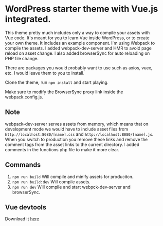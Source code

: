 # WordPress starter theme with Vue.js integrated.
This theme pretty much includes only a way to compile your assets with Vue code. 
It's meant for you to learn Vue inside WordPress, or to create your own theme.
It includes an example component. 
I'm using Webpack to compile the assets. I added webpack-dev-server and HMR to avoid page reload on asset change. 
I also added browserSync for auto reloading on PHP file change. 

There are packages you would probably want to use such as axios, vuex, etc. I would leave them to you to install. 

Clone the theme, run ```npm install``` and start playing. 

Make sure to modify the BrowserSync proxy link inside the webpack.config.js. 

## Note 
webpack-dev-server serves assets from memory, which means that on development mode we would have to include asset files from 
``` http://localhost:8080/[name].css ``` and ``` http://localhost:8080/[name].js ```. 
When you switch to production you remove these links and remove the comment tags from the asset links to the current directory. 
I added comments in the functions.php file to make it more clear. 

## Commands
1. ``` npm run build ``` Will compile and minify assets for produciton.
2. ``` npm run build:dev ``` Will compile assets. 
3. ``` npm run dev ``` Will compile and start webpck-dev-server and browserSync. 

## Vue devtools
Download it [here](https://github.com/vuejs/vue-devtools#vue-devtools)
